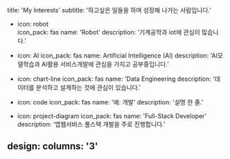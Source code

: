 title: 'My Interests'
subtitle: '하고싶은 일들을 하며 성장해 나가는 사람입니다.'


  - icon: robot          
    icon_pack: fas
    name: 'Robot'
    description: '기계공학과 iot에 관심이 많습니다.'

  - icon: AI
    icon_pack: fas
    name: Artificial Intelligence (AI)
    description: 'AI모델학습과 AI활용 서비스개발에 관심을 가지고 공부중입니다.'

  - icon: chart-line
    icon_pack: fas
    name: 'Data Engineering
    description: '데이터를 분석하고 설계하는 것에 관심이 있습니다.'

  - icon: code
    icon_pack: fas
    name: '예: 개발'
    description: '설명 한 줄.'

  - icon: project-diagram
    icon_pack: fas
    name: 'Full-Stack Developer'
    description: '앱웹서비스 풀스택 개발을 주로 진행합니다.'

design:
  columns: '3'
---
